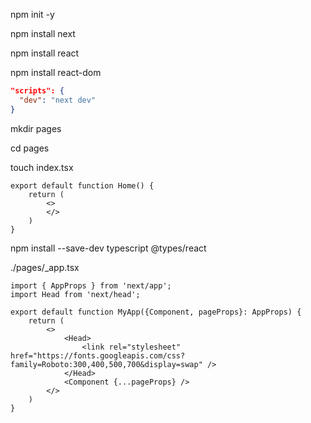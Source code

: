 npm init -y 

npm install next

npm install react

npm install react-dom

```json
"scripts": {
  "dev": "next dev"
}
```

mkdir pages

cd pages 

touch index.tsx
```tsx
export default function Home() {
    return (
        <>
        </>
    )
}
```

npm install --save-dev typescript @types/react

./pages/_app.tsx
```tsx
import { AppProps } from 'next/app';
import Head from 'next/head';

export default function MyApp({Component, pageProps}: AppProps) {
    return (
        <>
            <Head>
                <link rel="stylesheet" href="https://fonts.googleapis.com/css?family=Roboto:300,400,500,700&display=swap" />
            </Head>
            <Component {...pageProps} />
        </>
    )
}
```
